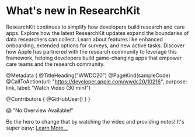# What's new in ResearchKit

ResearchKit continues to simplify how developers build research and care apps. Explore how the latest ResearchKit updates expand the boundaries of data researchers can collect. Learn about features like enhanced onboarding, extended options for surveys, and new active tasks. Discover how Apple has partnered with the research community to leverage this framework, helping developers build game-changing apps that empower care teams and the research community.

@Metadata {
   @TitleHeading("WWDC20")
   @PageKind(sampleCode)
   @CallToAction(url: "https://developer.apple.com/wwdc20/10216", purpose: link, label: "Watch Video (30 min)")

   @Contributors {
      @GitHubUser(<replace this with your GitHub handle>)
   }
}

😱 "No Overview Available!"

Be the hero to change that by watching the video and providing notes! It's super easy:
 [Learn More…](https://wwdcnotes.github.io/WWDCNotes/documentation/wwdcnotes/contributing)
